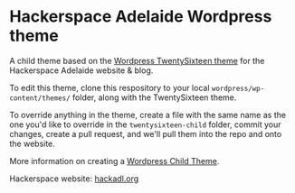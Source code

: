 Hackerspace Adelaide Wordpress theme
==

A child theme based on the [Wordpress TwentySixteen theme](https://wordpress.org/themes/twentysixteen/) for the Hackerspace Adelaide website & blog.

To edit this theme, clone this respository to your local ```wordpress/wp-content/themes/``` folder, along with the TwentySixteen theme.

To override anything in the theme, create a file with the same name as the one you'd like to override in the ```twentysixteen-child``` folder, commit your changes, create a pull request, and we'll pull them into the repo and onto the website.

More information on creating a [Wordpress Child Theme](https://codex.wordpress.org/Child_Themes).

Hackerspace website: [hackadl.org](http://hackadl.org)
